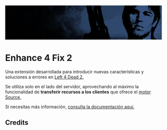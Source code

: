 ![thumbnail](https://www.github.com/isht16/e4f2/blob/master/.github/thumbnail/2nd.png?raw=true)

# Enhance 4 Fix 2

Una extensión desarrollada para introducir nuevas características y soluciones a errores en [Left 4 Dead 2.](https://store.steampowered.com/app/550)

Se utiliza solo en el lado del servidor, aprovechando al máximo la funcionalidad de **transferir recursos a los clientes** que ofrece el [motor Source.](https://developer.valvesoftware.com/wiki/Source)

Si necesitas más información, [consulta la documentación aquí.](https://www.github.com/isht16/e4f2/wiki)

## Credits
